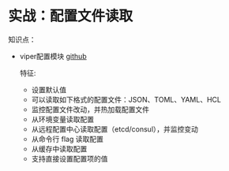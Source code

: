 # 实战：配置文件读取


知识点：
- viper配置模块 [github](github.com/spf13/viper)
  
  特征:
	* 设置默认值
	* 可以读取如下格式的配置文件：JSON、TOML、YAML、HCL
	* 监控配置文件改动，并热加载配置文件
	* 从环境变量读取配置
	* 从远程配置中心读取配置（etcd/consul），并监控变动
	* 从命令行 flag 读取配置
	* 从缓存中读取配置
	* 支持直接设置配置项的值


